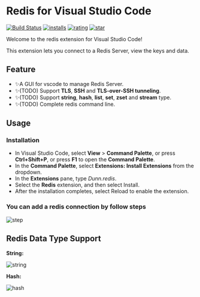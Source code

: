 # Redis for Visual Studio Code

[![Build Status](https://dev.azure.com/pikadun/vscode-redis/_apis/build/status/redis-vscode-build?branchName=master)](https://marketplace.visualstudio.com/items?itemName=Dunn.redis)
[![installs](https://vsmarketplacebadge.apphb.com/installs-short/Dunn.redis.svg)](https://marketplace.visualstudio.com/items?itemName=Dunn.redis)
[![rating](https://vsmarketplacebadge.apphb.com/rating-star/Dunn.redis.svg)](https://marketplace.visualstudio.com/items?itemName=Dunn.redis)
[![star](https://img.shields.io/github/stars/pikadun/vscode-redis)](https://github.com/pikadun/vscode-redis)

Welcome to the redis extension for Visual Studio Code!

This extension lets you connect to a Redis Server, view the keys and data.

## Feature

+ ✨A GUI for vscode to manage Redis Server.
+ ✨(TODO) Support **TLS**, **SSH** and **TLS-over-SSH tunneling**.
+ ✨(TODO) Support **string**, **hash**, **list**, **set**, **zset** and **stream** type.
+ ✨(TODO) Complete redis command line.

## Usage

### Installation

+ In Visual Studio Code, select **View** > **Command Palette**, or press **Ctrl+Shift+P**, or press **F1** to open the **Command Palette**.
+ In the **Command Palette**, select **Extensions: Install Extensions** from the dropdown.
+ In the **Extensions** pane, type *Dunn.redis*.
+ Select the **Redis** extension, and then select Install.
+ After the installation completes, select Reload to enable the extension.

### You can add a redis connection by follow steps

![step](https://dev.azure.com/pikadun/lfs/_apis/git/repositories/vscode-redis/items?%24format=octetStream&path=step1.png)

## Redis Data Type Support

**String:**

![string](https://dev.azure.com/pikadun/lfs/_apis/git/repositories/vscode-redis/items?%24format=octetStream&path=string.png)

**Hash:**

![hash](https://dev.azure.com/pikadun/lfs/_apis/git/repositories/vscode-redis/items?%24format=octetStream&path=hash.png)

